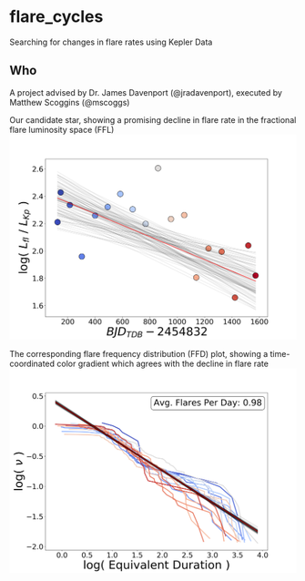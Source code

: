 # flare_cycles
Searching for changes in flare rates using Kepler Data

## Who
A project advised by Dr. James Davenport (@jradavenport), executed by Matthew Scoggins (@mscoggs)

Our candidate star, showing a promising decline in flare rate in the fractional flare luminosity space (FFL)
![alt text](https://github.com/mscoggs/flare_cycles/blob/master/candidate_star/008507979_frac_lum.png)


The corresponding flare frequency distribution (FFD) plot, showing a time-coordinated color gradient which agrees with the decline in flare rate
![alt text](https://github.com/mscoggs/flare_cycles/blob/master/candidate_star/008507979_evf.png)
